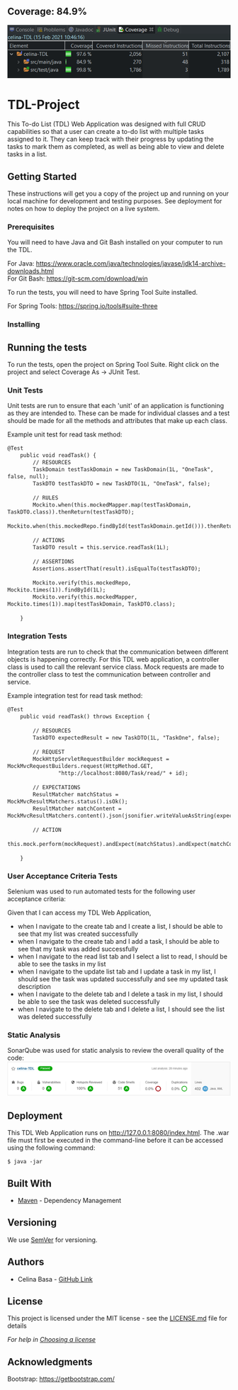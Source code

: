 ## Coverage: 84.9%  
![Coverage screenshot](https://github.com/CelinaQA/TDL-Project/blob/featureWebsite/Documentation/Coverage.png)

# TDL-Project
This To-do List (TDL) Web Application was designed with full CRUD capabilities so that a user can create a to-do list with multiple tasks assigned to it.  They can keep track with their progress by updating the tasks to mark them as completed, as well as being able to view and delete tasks in a list.

## Getting Started

These instructions will get you a copy of the project up and running on your local machine for development and testing purposes. See deployment for notes on how to deploy the project on a live system.

### Prerequisites
You will need to have Java and Git Bash installed on your computer to run the TDL.  
  
For Java: https://www.oracle.com/java/technologies/javase/jdk14-archive-downloads.html  
For Git Bash: https://git-scm.com/download/win 

To run the tests, you will need to have Spring Tool Suite installed.  

For Spring Tools: https://spring.io/tools#suite-three

### Installing

## Running the tests

To run the tests, open the project on Spring Tool Suite.  Right click on the project and select Coverage As -> JUnit Test.

### Unit Tests 
Unit tests are run to ensure that each 'unit' of an application is functioning as they are intended to.  These can be made for individual classes and a test should be made for all the methods and attributes that make up each class.  
  
Example unit test for read task method:  
```
@Test
	public void readTask() {
		// RESOURCES
		TaskDomain testTaskDomain = new TaskDomain(1L, "OneTask", false, null);
		TaskDTO testTaskDTO = new TaskDTO(1L, "OneTask", false);

		// RULES
		Mockito.when(this.mockedMapper.map(testTaskDomain, TaskDTO.class)).thenReturn(testTaskDTO);
		Mockito.when(this.mockedRepo.findById(testTaskDomain.getId())).thenReturn(Optional.of(testTaskDomain));

		// ACTIONS
		TaskDTO result = this.service.readTask(1L);

		// ASSERTIONS
		Assertions.assertThat(result).isEqualTo(testTaskDTO);

		Mockito.verify(this.mockedRepo, Mockito.times(1)).findById(1L);
		Mockito.verify(this.mockedMapper, Mockito.times(1)).map(testTaskDomain, TaskDTO.class);

	}
```

### Integration Tests 
Integration tests are run to check that the communication between different objects is happening correctly.  For this TDL web application, a controller class is used to call the relevant service class.  Mock requests are made to the controller class to test the communication between controller and service.
  
Example integration test for read task method:  
```
@Test
	public void readTask() throws Exception {

		// RESOURCES
		TaskDTO expectedResult = new TaskDTO(1L, "TaskOne", false);

		// REQUEST
		MockHttpServletRequestBuilder mockRequest = MockMvcRequestBuilders.request(HttpMethod.GET,
				"http://localhost:8080/Task/read/" + id);

		// EXPECTATIONS
		ResultMatcher matchStatus = MockMvcResultMatchers.status().isOk();
		ResultMatcher matchContent = MockMvcResultMatchers.content().json(jsonifier.writeValueAsString(expectedResult));

		// ACTION
		this.mock.perform(mockRequest).andExpect(matchStatus).andExpect(matchContent);

	}
```

### User Acceptance Criteria Tests
Selenium was used to run automated tests for the following user acceptance criteria:  
  
Given that I can access my TDL Web Application,  
* when I navigate to the create tab and I create a list, I should be able to see that my list was created successfully 
* when I navigate to the create tab and I add a task, I should be able to see that my task was added successfully 
* when I navigate to the read list tab and I select a list to read, I should be able to see the tasks in my list 
* when I navigate to the update list tab and I update a task in my list, I should see the task was updated successfully and see my updated task description 
* when I navigate to the delete tab and I delete a task in my list, I should be able to see the task was deleted successfully 
* when I navigate to the delete tab and I delete a list, I should see the list was deleted successfully 

### Static Analysis
SonarQube was used for static analysis to review the overall quality of the code:
![Coverage screenshot](https://github.com/CelinaQA/TDL-Project/blob/featureWebsite/Documentation/SonarQube-screenshot.png)

## Deployment
This TDL Web Application runs on http://127.0.0.1:8080/index.html.  The .war file must first be executed in the command-line before it can be accessed using the following command: 
```
$ java -jar 
```

## Built With

* [Maven](https://maven.apache.org/) - Dependency Management

## Versioning

We use [SemVer](http://semver.org/) for versioning.

## Authors
* Celina Basa - [GitHub Link](https://github.com/CelinaQA)

## License

This project is licensed under the MIT license - see the [LICENSE.md](LICENSE.md) file for details 

*For help in [Choosing a license](https://choosealicense.com/)*

## Acknowledgments
Bootstrap: https://getbootstrap.com/

